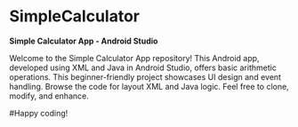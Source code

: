 # SimpleCalculator

**Simple Calculator App - Android Studio**

Welcome to the Simple Calculator App repository! 
This Android app, developed using XML and Java in Android Studio, offers basic arithmetic operations. This beginner-friendly project showcases UI design and event handling. Browse the code for layout XML and Java logic. Feel free to clone, modify, and enhance. 

#Happy coding!
